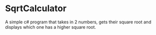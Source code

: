 # SqrtCalculator
A simple c# program that takes in 2 numbers, gets their square root and displays which one has a higher square root.